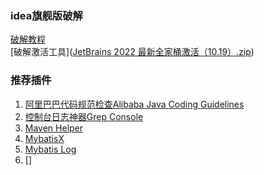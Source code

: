 
### idea旗舰版破解
  [破解教程](https://www.quanxiaoha.com/article/idea-pojie.html)  
  [破解激活工具]([JetBrains  2022 最新全家桶激活（10.19）.zip](JetBrains%20%202022%20%D7%EE%D0%C2%C8%AB%BC%D2%CD%B0%BC%A4%BB%EE%A3%A810.19%A3%A9.zip))

###  推荐插件
1. [阿里巴巴代码规范检查Alibaba Java Coding Guidelines ](https://plugins.jetbrains.com/plugin/14109-alibaba-java-coding-guidelines-xenoamess-tpm-)  
2. [控制台日志神器Grep Console ](https://plugins.jetbrains.com/plugin/7125-grep-console)   
3. [Maven Helper ](https://plugins.jetbrains.com/plugin/7179-maven-helper)  
4. [MybatisX ](https://plugins.jetbrains.com/plugin/10119-mybatisx)  
5. [Mybatis Log ](https://plugins.jetbrains.com/plugin/17898-mybatis-log-free)  
6. []

